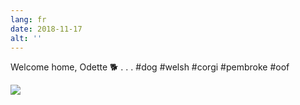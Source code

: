 ```yaml
---
lang: fr
date: 2018-11-17
alt: ''
---
```


Welcome home, Odette 🐕
.
.
.
#dog #welsh #corgi #pembroke #oof

![](/photos/2018-11-17-1542477368.jpg)